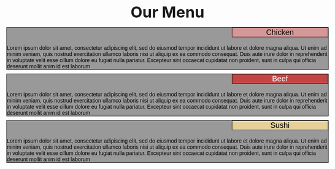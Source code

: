 <!DOCTYPE html>
<html>
<head>
<meta charset="utf-8">
<meta name="viewport" content="width=device-width, initial-scale=1">
<title>Assignment Solution for Module 2</title>
<link rel="stylesheet" type="text/css" href="123.css" media="all and (min-width: 992px) or (min-width: 768px) and (max-width: 991px)">
<style>
body {
  font-size: 40px;
}
/********** Base styles **********/
* {
  box-sizing: border-box
}
h1 {
  margin-bottom: 15px;
  text-align: center;
  font-size: 40px;

}
section {
  border: 1px solid black;
  background-color: #999999;
  margin-top: 10px;
  margin-bottom: 10px;
  margin-right: 10px;
  margin-left: 10px;
  font-family:  sans-serif;
  color: black;
  font-size: .35em;
}
p {
  border: 1px solid black;
  font-size: 20px;
  text-align: center;
  position: relative;
  margin-top: 0px;
  margin-left: auto;
  width: 30%
}
#p1 {
  background-color: #d59898;
  color: black;

}
#p2 {
  background-color: #c14543;
  color: white;
}
#p3 {
  background-color: #e5d198;
  color: black;
}

/********** Large devices only **********/
@media (min-width: 992px) {
   .col-lg-4 {
    float: left;
    border: 1px;
  }
  .col-lg-4 {
    width: 33.33%;
  }

}

/********** Medium devices only **********/
@media (min-width: 768px) and (max-width: 991px) {
  .col-md-6, .col-md-12 {
    float: left;
    border: 1px;
  }
  .col-md-6 {
    width: 50%;
  }
  .col-md-12 {
    width: 100%;
  }
}

</style>
</head>
<body>
<h1>Our Menu</h1>

<div>
  <div class="col-lg-4 col-md-6">
    <section>
      <p id="p1">Chicken</p>
    Lorem ipsum dolor sit amet, consectetur adipiscing elit, sed do eiusmod tempor incididunt ut labore et dolore magna aliqua. Ut enim ad minim veniam, quis nostrud exercitation ullamco laboris nisi ut aliquip ex ea commodo consequat. Duis aute irure dolor in reprehenderit in voluptate velit esse cillum dolore eu fugiat nulla pariatur. Excepteur sint occaecat cupidatat non proident, sunt in culpa qui officia deserunt mollit anim id est laborum</section></div>
  <div class="col-lg-4 col-md-6">
    <section>
      <p id="p2">Beef</p>
      Lorem ipsum dolor sit amet, consectetur adipiscing elit, sed do eiusmod tempor incididunt ut labore et dolore magna aliqua. Ut enim ad minim veniam, quis nostrud exercitation ullamco laboris nisi ut aliquip ex ea commodo consequat. Duis aute irure dolor in reprehenderit in voluptate velit esse cillum dolore eu fugiat nulla pariatur. Excepteur sint occaecat cupidatat non proident, sunt in culpa qui officia deserunt mollit anim id est laborum</section></div>
  <div class="col-lg-4 col-md-12">
    <section>
      <p id="p3">Sushi</p>
      Lorem ipsum dolor sit amet, consectetur adipiscing elit, sed do eiusmod tempor incididunt ut labore et dolore magna aliqua. Ut enim ad minim veniam, quis nostrud exercitation ullamco laboris nisi ut aliquip ex ea commodo consequat. Duis aute irure dolor in reprehenderit in voluptate velit esse cillum dolore eu fugiat nulla pariatur. Excepteur sint occaecat cupidatat non proident, sunt in culpa qui officia deserunt mollit anim id est laborum</section></div>
  
</div>

</body>
</html>

